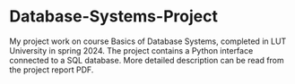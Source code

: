 # Database-Systems-Project
My project work on course Basics of Database Systems, completed in LUT University in spring 2024. The project contains a Python interface connected to a SQL database. More detailed description can be read from the project report PDF.
